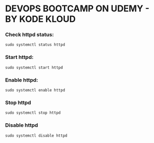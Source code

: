 # DEVOPS BOOTCAMP ON UDEMY - BY KODE KLOUD

### Check httpd status:
    sudo systemctl status httpd
### Start httpd:
    sudo systemctl start httpd
### Enable httpd:
    sudo systemctl enable httpd
### Stop httpd
    sudo systemctl stop httpd
### Disable httpd
    sudo systemctl disable httpd
###
